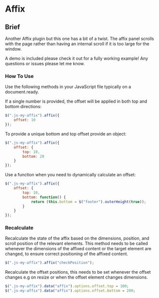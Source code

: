# Affix

## Brief
Another Affix plugin but this one has a bit of a twist. The affix panel scrolls with the page rather than having an internal scroll if it is too large for the window.

A demo is included please check it out for a fully working example! Any questions or issues please let me know.

### How To Use

Use the following methods in your JavaScript file typically on a document.ready.

If a single number is provided, the offset will be applied in both top and bottom directions:

```javascript
$(".js-my-affix").affix({
    offset: 10
});
```

To provide a unique bottom and top offset provide an object:

```javascript
$(".js-my-affix").affix({
    offset: {
        top: 10,
        bottom: 20
    }
});
```

Use a function when you need to dynamically calculate an offset:

```javascript
$(".js-my-affix").affix({
    offset: {
        top: 10,
        bottom: function() {
            return (this.bottom = $("footer").outerHeight(true));
        }
    }
});
```

### Recalculate

Recalculate the state of the affix based on the dimensions, position, and scroll position of the relevant elements. This method needs to be called whenever the dimensions of the affixed content or the target element are changed, to ensure correct positioning of the affixed content.

```javascript
$(".js-my-affix").affix("checkPosition");
```

Recalculate the offset positions, this needs to be set whenever the offset changes e.g on resize or when the offset element changes dimensions.

```javascript
$(".js-my-affix").data("affix").options.offset.top = 100;
$(".js-my-affix").data("affix").options.offset.bottom = 200;
```
